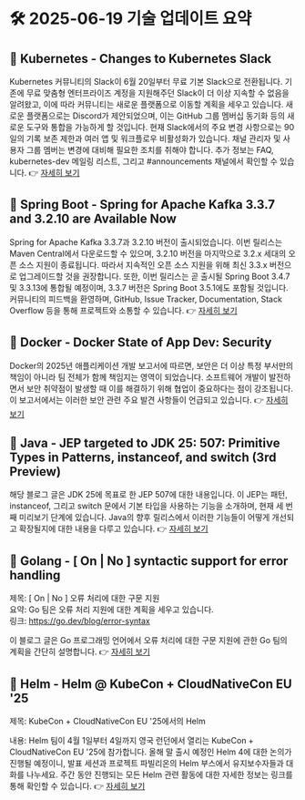 # 🛠️ 2025-06-19 기술 업데이트 요약

## 🔹 Kubernetes - Changes to Kubernetes Slack
Kubernetes 커뮤니티의 Slack이 6월 20일부터 무료 기본 Slack으로 전환됩니다. 기존에 무료 맞춤형 엔터프라이즈 계정을 지원해주던 Slack이 더 이상 지속할 수 없음을 알려왔고, 이에 따라 커뮤니티는 새로운 플랫폼으로 이동할 계획을 세우고 있습니다. 새로운 플랫폼으로는 Discord가 제안되었으며, 이는 GitHub 그룹 멤버십 동기화 등의 새로운 도구와 통합을 가능하게 할 것입니다. 현재 Slack에서의 주요 변경 사항으로는 90일의 기록 보존 제한과 여러 앱 및 워크플로우 비활성화가 있습니다. 채널 관리자 및 사용자 그룹 멤버는 변경에 대비해 필요한 조치를 취해야 합니다. 추가 정보는 FAQ, kubernetes-dev 메일링 리스트, 그리고 #announcements 채널에서 확인할 수 있습니다.
👉 [자세히 보기](https://kubernetes.io/blog/2025/06/16/changes-to-kubernetes-slack/)

## 🔹 Spring Boot - Spring for Apache Kafka 3.3.7 and 3.2.10 are Available Now
Spring for Apache Kafka 3.3.7과 3.2.10 버전이 출시되었습니다. 이번 릴리스는 Maven Central에서 다운로드할 수 있으며, 3.2.10 버전을 마지막으로 3.2.x 세대의 오픈 소스 지원이 종료됩니다. 따라서 지속적인 오픈 소스 지원을 위해 최신 3.3.x 버전으로 업그레이드할 것을 권장합니다. 또한, 이번 릴리스는 곧 출시될 Spring Boot 3.4.7 및 3.3.13에 통합될 예정이며, 3.3.7 버전은 Spring Boot 3.5.1에도 포함될 것입니다. 커뮤니티의 피드백을 환영하며, GitHub, Issue Tracker, Documentation, Stack Overflow 등을 통해 프로젝트와 소통할 수 있습니다.
👉 [자세히 보기](https://spring.io/blog/2025/06/18/spring-kafka-3-3-7-and-3-2-10-available-now)

## 🔹 Docker - Docker State of App Dev: Security
Docker의 2025년 애플리케이션 개발 보고서에 따르면, 보안은 더 이상 특정 부서만의 책임이 아니라 팀 전체가 함께 책임지는 영역이 되었습니다. 소프트웨어 개발이 발전하면서 보안 취약점이 발생할 때 이를 해결하기 위해 협업이 중요하다는 점이 강조됩니다. 이 보고서에서는 이러한 보안 관련 주요 발견 사항들이 언급되고 있습니다.
👉 [자세히 보기](https://www.docker.com/blog/docker-state-of-app-dev-security/)

## 🔹 Java - JEP targeted to JDK 25: 507: Primitive Types in Patterns, instanceof, and switch (3rd Preview)
해당 블로그 글은 JDK 25에 목표로 한 JEP 507에 대한 내용입니다. 이 JEP는 패턴, instanceof, 그리고 switch 문에서 기본 타입을 사용하는 기능을 소개하며, 현재 세 번째 미리보기 단계에 있습니다. Java의 향후 릴리스에서 이러한 기능들이 어떻게 개선되고 확장될지에 대한 내용을 다루고 있습니다.
👉 [자세히 보기](https://inside.java/2025/06/17/jep507-target-jdk25/)

## 🔹 Golang - [ On | No ] syntactic support for error handling
제목: [ On | No ] 오류 처리에 대한 구문 지원  
요약: Go 팀은 오류 처리 지원에 대한 계획을 세우고 있습니다.  
링크: https://go.dev/blog/error-syntax

이 블로그 글은 Go 프로그래밍 언어에서 오류 처리에 대한 구문 지원에 관한 Go 팀의 계획을 간단히 설명합니다.
👉 [자세히 보기](https://go.dev/blog/error-syntax)

## 🔹 Helm - Helm @ KubeCon + CloudNativeCon EU '25
제목: KubeCon + CloudNativeCon EU '25에서의 Helm

내용: Helm 팀이 4월 1일부터 4일까지 영국 런던에서 열리는 KubeCon + CloudNativeCon EU '25에 참가합니다. 올해 말 출시 예정인 Helm 4에 대한 논의가 진행될 예정이니, 발표 세션과 프로젝트 파빌리온의 Helm 부스에서 유지보수자들과 대화를 나누세요. 주간 동안 진행되는 모든 Helm 관련 활동에 대한 자세한 정보는 링크를 통해 확인할 수 있습니다.
👉 [자세히 보기](https://helm.sh/blog/helm-at-kubecon-eu-25/)

